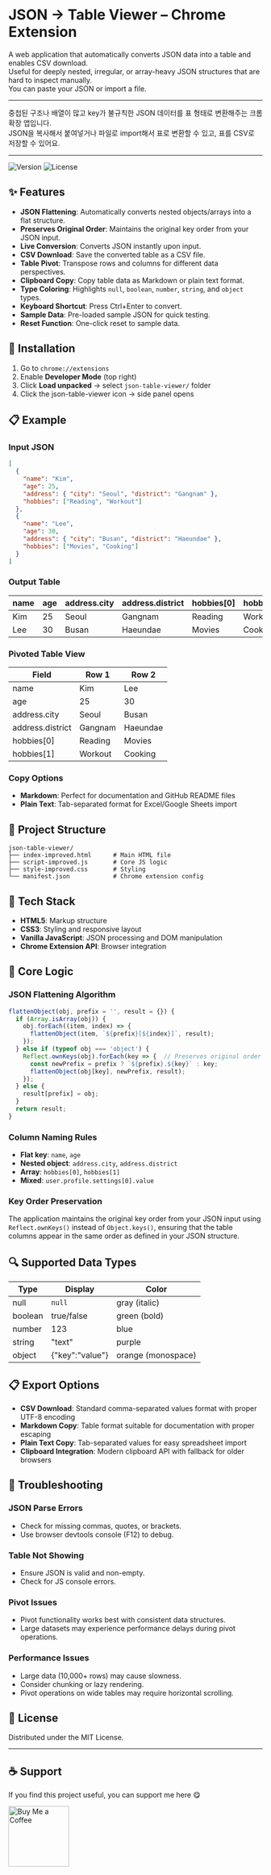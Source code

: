 # JSON → Table Viewer – Chrome Extension

A web application that automatically converts JSON data into a table and enables CSV download.  
Useful for deeply nested, irregular, or array-heavy JSON structures that are hard to inspect manually.  
You can paste your JSON or import a file.

---

중첩된 구조나 배열이 많고 key가 불규칙한 JSON 데이터를 표 형태로 변환해주는 크롬 확장 앱입니다.  
JSON을 복사해서 붙여넣거나 파일로 import해서 표로 변환할 수 있고, 표를 CSV로 저장할 수 있어요.


---

![Version](https://img.shields.io/badge/Version-1.1.1-orange.svg)
![License](https://img.shields.io/badge/License-MIT-green.svg)

## ✨ Features

- **JSON Flattening**: Automatically converts nested objects/arrays into a flat structure.
- **Preserves Original Order**: Maintains the original key order from your JSON input.
- **Live Conversion**: Converts JSON instantly upon input.
- **CSV Download**: Save the converted table as a CSV file.
- **Table Pivot**: Transpose rows and columns for different data perspectives.
- **Clipboard Copy**: Copy table data as Markdown or plain text format.
- **Type Coloring**: Highlights `null`, `boolean`, `number`, `string`, and `object` types.
- **Keyboard Shortcut**: Press Ctrl+Enter to convert.
- **Sample Data**: Pre-loaded sample JSON for quick testing.
- **Reset Function**: One-click reset to sample data.

## 🚀 Installation

1. Go to `chrome://extensions`  
2. Enable **Developer Mode** (top right)  
3. Click **Load unpacked** → select `json-table-viewer/` folder  
4. Click the json-table-viewer icon → side panel opens

## 📋 Example

### Input JSON
```json
[
  {
    "name": "Kim",
    "age": 25,
    "address": { "city": "Seoul", "district": "Gangnam" },
    "hobbies": ["Reading", "Workout"]
  },
  {
    "name": "Lee",
    "age": 30,
    "address": { "city": "Busan", "district": "Haeundae" },
    "hobbies": ["Movies", "Cooking"]
  }
]
```

### Output Table

| name | age | address.city | address.district | hobbies[0] | hobbies[1] |
|------|-----|--------------|------------------|------------|------------|
| Kim  | 25  | Seoul        | Gangnam          | Reading    | Workout    |
| Lee  | 30  | Busan        | Haeundae         | Movies     | Cooking    |

### Pivoted Table View

| Field | Row 1 | Row 2 |
|-------|-------|-------|
| name | Kim | Lee |
| age | 25 | 30 |
| address.city | Seoul | Busan |
| address.district | Gangnam | Haeundae |
| hobbies[0] | Reading | Movies |
| hobbies[1] | Workout | Cooking |

### Copy Options
- **Markdown**: Perfect for documentation and GitHub README files
- **Plain Text**: Tab-separated format for Excel/Google Sheets import

## 📁 Project Structure

```
json-table-viewer/
├── index-improved.html      # Main HTML file
├── script-improved.js       # Core JS logic
├── style-improved.css       # Styling
└── manifest.json            # Chrome extension config
```

## 🔧 Tech Stack

- **HTML5**: Markup structure
- **CSS3**: Styling and responsive layout
- **Vanilla JavaScript**: JSON processing and DOM manipulation
- **Chrome Extension API**: Browser integration

## 🎯 Core Logic

### JSON Flattening Algorithm
```js
flattenObject(obj, prefix = '', result = {}) {
  if (Array.isArray(obj)) {
    obj.forEach((item, index) => {
      flattenObject(item, `${prefix}[${index}]`, result);
    });
  } else if (typeof obj === 'object') {
    Reflect.ownKeys(obj).forEach(key => {  // Preserves original order
      const newPrefix = prefix ? `${prefix}.${key}` : key;
      flattenObject(obj[key], newPrefix, result);
    });
  } else {
    result[prefix] = obj;
  }
  return result;
}
```

### Column Naming Rules

- **Flat key**: `name`, `age`
- **Nested object**: `address.city`, `address.district`
- **Array**: `hobbies[0]`, `hobbies[1]`
- **Mixed**: `user.profile.settings[0].value`

### Key Order Preservation

The application maintains the original key order from your JSON input using `Reflect.ownKeys()` instead of `Object.keys()`, ensuring that the table columns appear in the same order as defined in your JSON structure.


## 🔍 Supported Data Types

| Type    | Display   | Color  |
|---------|-----------|--------|
| null    | `null`    | gray (italic) |
| boolean | true/false | green (bold) |
| number  | 123       | blue   |
| string  | "text"    | purple |
| object  | {"key":"value"} | orange (monospace) |

## 📋 Export Options

- **CSV Download**: Standard comma-separated values format with proper UTF-8 encoding
- **Markdown Copy**: Table format suitable for documentation with proper escaping
- **Plain Text Copy**: Tab-separated values for easy spreadsheet import
- **Clipboard Integration**: Modern clipboard API with fallback for older browsers


## 🐛 Troubleshooting

### JSON Parse Errors
- Check for missing commas, quotes, or brackets.
- Use browser devtools console (F12) to debug.

### Table Not Showing
- Ensure JSON is valid and non-empty.
- Check for JS console errors.

### Pivot Issues
- Pivot functionality works best with consistent data structures.
- Large datasets may experience performance delays during pivot operations.

### Performance Issues
- Large data (10,000+ rows) may cause slowness.
- Consider chunking or lazy rendering.
- Pivot operations on wide tables may require horizontal scrolling.

## 📝 License

Distributed under the MIT License.


---

## ☕ Support

If you find this project useful, you can support me here 😋

<p align="left">
  <a href="https://buymeacoffee.com/justice_tia" target="_blank">
    <img src="https://cdn.buymeacoffee.com/buttons/v2/default-yellow.png" alt="Buy Me a Coffee" width="120" />
  </a>
</p>
